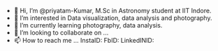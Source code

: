 - 👋 Hi, I’m @priyatam-Kumar, M.Sc in Astronomy student at IIT Indore.
- 👀 I’m interested in Data visualization, data analysis and photography.
- 🌱 I’m currently learning photography, data analysis.
- 💞️ I’m looking to collaborate on ...
- 📫 How to reach me ... InstaID: FbID: LinkedINID: 

<!---
Priyatam-Kumar/Priyatam-Kumar is a ✨ special ✨ repository because its `README.md` (this file) appears on your GitHub profile.
You can click the Preview link to take a look at your changes.
--->
